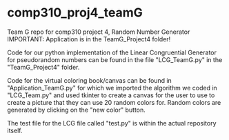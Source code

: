 # comp310_proj4_teamG
Team G repo for comp310 project 4, Random Number Generator
IMPORTANT: Application is in the TeamG_Project4 folder!

Code for our python implementation of the Linear Congruential Generator for pseudorandom numbers can be found in the file "LCG_TeamG.py" in the "TeamG_Project4" folder.

Code for the virtual coloring book/canvas can be found in "Application_TeamG.py" for which we imported the algorithm we coded in "LCG_Team.py" and used tkinter to create a canvas for the user to use to create a picture that they can use 20 random colors for. Random colors are generated by clicking on the "new color" button.

The test file for the LCG file called "test.py" is within the actual repository itself.

